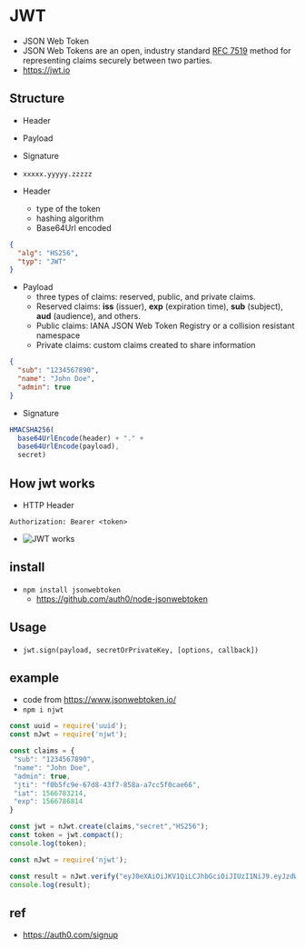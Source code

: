 # JWT
* JSON Web Token
* JSON Web Tokens are an open, industry standard [RFC 7519](https://tools.ietf.org/html/rfc7519) method for representing claims securely between two parties.
* https://jwt.io

## Structure
* Header
* Payload
* Signature
* `xxxxx.yyyyy.zzzzz`

* Header
  * type of the token
  * hashing algorithm
  * Base64Url encoded

```json
{
  "alg": "HS256",
  "typ": "JWT"
}
```

* Payload
  * three types of claims: reserved, public, and private claims.
  * Reserved claims:  **iss** (issuer), **exp** (expiration time), **sub** (subject), **aud** (audience), and others.
  * Public claims: IANA JSON Web Token Registry or a collision resistant namespace
  * Private claims: custom claims created to share information

```json
{
  "sub": "1234567890",
  "name": "John Doe",
  "admin": true
}
```

* Signature

```js
HMACSHA256(
  base64UrlEncode(header) + "." +
  base64UrlEncode(payload),
  secret)
```

## How jwt works
* HTTP Header

```
Authorization: Bearer <token>
```
* <img src="https://cdn.auth0.com/content/jwt/jwt-diagram.png" alt="JWT works" class="img"/>


## install
* `npm install jsonwebtoken`
  * https://github.com/auth0/node-jsonwebtoken

## Usage
* `jwt.sign(payload, secretOrPrivateKey, [options, callback])`

## example

* code from https://www.jsonwebtoken.io/
* `npm i njwt`

```js
const uuid = require('uuid');
const nJwt = require('njwt');

const claims = {
 "sub": "1234567890",
 "name": "John Doe",
 "admin": true,
 "jti": "f0b5fc9e-67d8-43f7-858a-a7cc5f0cae66",
 "iat": 1566783214,
 "exp": 1566786814
}

const jwt = nJwt.create(claims,"secret","HS256");
const token = jwt.compact();
console.log(token);
```

```js
const nJwt = require('njwt');

const result = nJwt.verify("eyJ0eXAiOiJKV1QiLCJhbGciOiJIUzI1NiJ9.eyJzdWIiOiIxMjM0NTY3ODkwIiwibmFtZSI6IkpvaG4gRG9lIiwiYWRtaW4iOnRydWUsImp0aSI6ImYwYjVmYzllLTY3ZDgtNDNmNy04NThhLWE3Y2M1ZjBjYWU2NiIsImlhdCI6MTU2Njc4MzIxNCwiZXhwIjoxNTY2Nzg2ODE0fQ.CZSC2L3vB0dGlH_3EUTt_98iR70gMsDalOF-uuNvmPk", "secret", 'HS256');
console.log(result);
```

## ref
* https://auth0.com/signup
